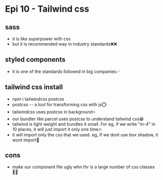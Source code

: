 # Epi 10 - Tailwind css

## sass

- it is like superpower with css
- but it is recommended way in industry standards❌❌

## styled components

- it is one of the standards followed in big companies✅

## tailwind css install

- npm i tailwindcss postcss
- postcss -- a tool for transforming css with js⭕
- tailwindcss uses postcss in background⭐
- our bundler like parcel uses postcss to understand tailwind css😁
- tailwind is light weight and bundles it small. For eg, if we write "m-4" in 10 places, it will just import 
it only one time🔥
- it will import only the css that we used. eg, if we dont use box shadow, it wont import🚀

## cons

- make our component file ugly whn thr is a large number of css classes🤦‍♂️